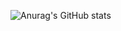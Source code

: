 ![Anurag's GitHub stats](https://github-readme-stats.vercel.app/api?username=MrNoob0&show_icons=true&theme=gruvbox)
